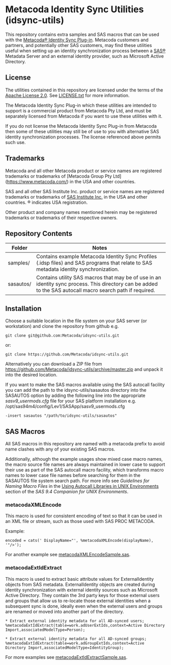 # Metacoda Identity Sync Utilities (idsync-utils)

This repository contains extra samples and SAS macros that can be used with the
[Metacoda® Identity Sync Plug-in](https://www.metacoda.com/en/products/security-plug-ins/identity-sync/).
Metacoda customers and partners, and potentially other SAS customers, may find these utilities useful when setting
up an identity synchronization process between a [SAS®](http://www.sas.com/) Metadata Server and an external identity
provider, such as Microsoft Active Directory.

## License

The utilities contained in this repository are licensed under the terms of the
[Apache License 2.0](https://opensource.org/licenses/Apache-2.0). See [LICENSE.txt](LICENSE.txt) for more information.

The Metacoda Identity Sync Plug-in which these utilities are intended to support is a commercial product from
Metacoda Pty Ltd, and must be separately licensed from Metacoda if you want to use these utilities with it.

If you do not license the Metacoda Identity Sync Plug-in from Metacoda then some of these utilities may still be of
use to you with alternative SAS identity synchronization processes. The license referenced above permits such use.

## Trademarks

Metacoda and all other Metacoda product or service names are registered trademarks or trademarks of
[Metacoda Group Pty Ltd] (https://www.metacoda.com/) in the USA and other countries.

SAS and all other SAS Institute Inc. product or service names are registered trademarks or trademarks of
[SAS Institute Inc.](http://www.sas.com/) in the USA and other countries. ® indicates USA registration.

Other product and company names mentioned herein may be registered trademarks or trademarks of their respective owners.

## Repository Contents

| Folder     | Notes         |
| ---------- | ------------- |
| samples/   | Contains example Metacoda Identity Sync Profiles (.idsp files) and SAS programs that relate to SAS metadata identity synchronization. |
| sasautos/  | Contains utility SAS macros that may be of use in an identity sync process. This directory can be added to the SAS autocall macro search path if required. |


## Installation

Choose a suitable location in the file system on your SAS server (or workstation) and clone the repository from github
e.g.

    git clone git@github.com:Metacoda/idsync-utils.git
   
or:
   
    git clone https://github.com/Metacoda/idsync-utils.git

Alternatively you can download a ZIP file from https://github.com/Metacoda/idsync-utils/archive/master.zip and unpack
it into the desired location.

If you want to make the SAS macros available using the SAS autocall facility you can add the path to the
idsync-utils/sasautos directory into the SASAUTOS option by adding the following line into the appropriate
*sasv9_usermods.cfg* file for your SAS platform installation
e.g. /opt/sas94m4/config/Lev1/SASApp/sasv9_usermods.cfg
 
    -insert sasautos "/path/to/idsync-utils/sasautos"

## SAS Macros

All SAS macros in this repository are named with a metacoda prefix to avoid name clashes with any of your existing SAS
macros.

Additionally, although the example usages show mixed case macro names, the macro source file names are always
maintained in lower case to support their use as part of the SAS autocall macro facility, which transforms macro names
to lower case file names before searching for them in the SASAUTOS file system search path.
For more info see *Guidelines for Naming Macro Files* in the
[Using Autocall Libraries in UNIX Environments](https://support.sas.com/documentation/cdl/en/hostunx/69602/HTML/default/viewer.htm#p08uk7awhtj5w6n1qaj3n3h0oa4s.htm)
section of the *SAS 9.4 Companion for UNIX Environments*.

### metacodaXMLEncode

This macro is used for consistent encoding of text so that it can be used in an XML file or stream, such as those used with SAS PROC METACODA.

Example:

    encoded = cats(' DisplayName="', %metacodaXMLEncode(displayName), '"/>');

For another example see [metacodaXMLEncodeSample.sas](samples/metacodaXMLEncodeSample.sas).

### metacodaExtIdExtract

This macro is used to extract basic attribute values for ExternalIdentity objects from SAS metadata.
ExternalIdentity objects are created during identity synchronization with external identity sources such as
Microsoft Active Directory. They contain the 3rd party keys for those external users and groups that allow
us to re-locate those external identities when a subsequent sync is done, ideally even when the external
users and groups are renamed or moved into another part of the directory.

    * Extract external identity metadata for all AD-synced users; 
    %metacodaExtIdExtract(table=work.adUserExtIds,context=Active Directory Import,associatedModelType=Person);

    * Extract external identity metadata for all AD-synced groups; 
    %metacodaExtIdExtract(table=work.adGroupExtIds,context=Active Directory Import,associatedModelType=IdentityGroup);

For more examples see [metacodaExtIdExtractSample.sas](samples/metacodaExtIdExtractSample.sas).